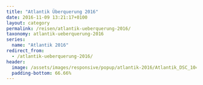 ```yaml
---
title: "Atlantik Überquerung 2016"
date: 2016-11-09 13:21:17+0100
layout: category
permalink: /reisen/atlantik-ueberquerung-2016/
taxonomy: atlantik-ueberquerung-2016
series:
  name: "Atlantik 2016"
redirect_from:
  - /atlantik-ueberquerung-2016/
header:
  image: /assets/images/responsive/popup/atlantik-2016/Atlantik_DSC_1049.jpg
  padding-bottom: 66.66%
---
```

